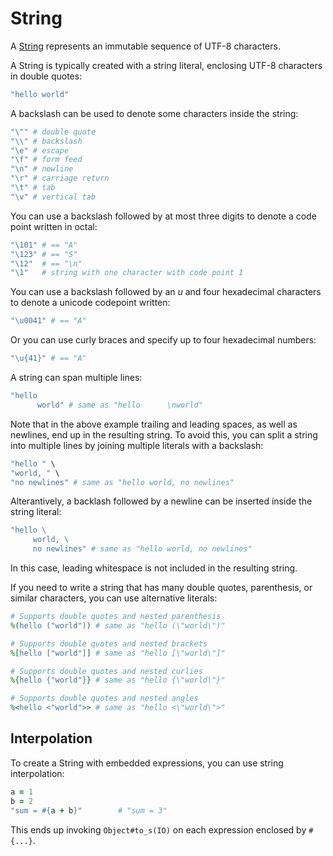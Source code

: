 # String

A [String](http://crystal-lang.org/api/String.html) represents an immutable sequence of UTF-8 characters.

A String is typically created with a string literal, enclosing UTF-8 characters in double quotes:

```ruby
"hello world"
```

A backslash can be used to denote some characters inside the string:

```ruby
"\"" # double quote
"\\" # backslash
"\e" # escape
"\f" # form feed
"\n" # newline
"\r" # carriage return
"\t" # tab
"\v" # vertical tab
```

You can use a backslash followed by at most three digits to denote a code point written in octal:

```ruby
"\101" # == "A"
"\123" # == "S"
"\12"  # == "\n"
"\1"   # string with one character with code point 1
```

You can use a backslash followed by an *u* and four hexadecimal characters to denote a unicode codepoint written:

```ruby
"\u0041" # == "A"
```

Or you can use curly braces and specify up to four hexadecimal numbers:

```ruby
"\u{41}" # == "A"
```

A string can span multiple lines:

```ruby
"hello
      world" # same as "hello      \nworld"
```

Note that in the above example trailing and leading spaces, as well as newlines,
end up in the resulting string. To avoid this, you can split a string into multiple lines
by joining multiple literals with a backslash:

```ruby
"hello " \
"world, " \
"no newlines" # same as "hello world, no newlines"
```

Alterantively, a backlash followed by a newline can be inserted inside the string literal:

```ruby
"hello \
     world, \
     no newlines" # same as "hello world, no newlines"
```

In this case, leading whitespace is not included in the resulting string.

If you need to write a string that has many double quotes, parenthesis, or similar
characters, you can use alternative literals:

```ruby
# Supports double quotes and nested parenthesis
%(hello ("world")) # same as "hello (\"world\")"

# Supports double quotes and nested brackets
%[hello ["world"]] # same as "hello [\"world\"]"

# Supports double quotes and nested curlies
%{hello {"world"}} # same as "hello {\"world\"}"

# Supports double quotes and nested angles
%<hello <"world">> # same as "hello <\"world\">"
```

## Interpolation

To create a String with embedded expressions, you can use string interpolation:

```ruby
a = 1
b = 2
"sum = #{a + b}"        # "sum = 3"
```

This ends up invoking `Object#to_s(IO)` on each expression enclosed by `#{...}`.
